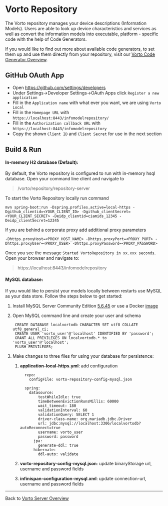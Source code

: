 # Vorto Repository

The Vorto repository manages your device descriptions (Information Models). Users are able to look up device characteristics and services as well as convert the information models into executable, platform - specific code with the help of Code Generators. 

If you would like to find out more about available code generators, to set them up and use them directly from your repository, visit our [Vorto Code Generator Overview](../../generators/Readme.md).

## GitHub OAuth App
- Open https://github.com/settings/developers
- Under Settings->Developer Settings->OAuth Apps click `Register a new application`
- Fill in the `Application name` with what ever you want, we are using `Vorto Local`
- Fill in the `Homepage URL` with `https://localhost:8443/infomodelrepository/`
- Fill in the `Authorization callback URL` with `https://localhost:8443/infomodelrepository`
- Copy the shown `Client ID` and `Client Secret` for use in the next section

## Build & Run

#### In-memory H2 database (Default):

By default, the Vorto repository is configured to run with in-memory hsql database. Open your command line client and navigate to 
> /vorto/repository/repository-server

To start the Vorto Repository locally run command

    mvn spring-boot:run -Dspring.profiles.active=local-https -Dgithub_clientid=<YOUR_CLIENT_ID> -Dgithub_clientSecret=<YOUR_CLIENT_SECRET> -Deidp_clientid=ciamids_12345 -Deidp_clientSecret=12345

If you are behind a corporate proxy add additional proxy parameters 

    -Dhttps.proxyHost=<PROXY_HOST_NAME> -Dhttps.proxyPort=<PROXY_PORT> -Dhttps.proxyUser=<PROXY_USER> -Dhttps.proxyPassword=<PROXY_PASSWORD>


Once you see the message `Started VortoRepository in xx.xxx seconds`. Open your browser and navigate to:

> https://localhost:8443/infomodelrepository 

#### MySQL database:

If you would like to persist your models locally between restarts use MySQL as your data store. Follow the steps below to get started:

1. Install MySQL Server Community Edition [5.6.45](https://dev.mysql.com/downloads/windows/installer/5.6.html "mysql 5.6.45") or use a Docker [image](https://hub.docker.com/r/mysql/mysql-server/tags?page=1&name=5.6 "docker image")
2. Open MySQL command line and create your user and schema

        CREATE DATABASE localvortodb CHARACTER SET utf8 COLLATE utf8_general_ci;
        CREATE USER 'vorto_user'@'localhost' IDENTIFIED BY 'password';
        GRANT ALL PRIVILEGES ON localvortodb.* to 'vorto_user'@'localhost';
        FLUSH PRIVILEGES;

3. Make changes to three files for using your database for persistence:
   1. **application-local-https.yml**: add configuration

            repo:
              configFile: vorto-repository-config-mysql.json

            spring:
              datasource:
                  testWhileIdle: true
                  timeBetweenEvictionRunsMillis: 60000
                  wait_timeout: 180
                  validationInterval: 60    
                  validationQuery: SELECT 1
                  driver-class-name: org.mariadb.jdbc.Driver
                  url: jdbc:mysql://localhost:3306/localvortodb?autoReconnect=true
                  username: vorto_user
                  password: password
                jpa:
                  generate-ddl: true
                hibernate:
                  ddl-auto: validate

   2. **vorto-repository-config-mysql.json**: update binaryStorage url, username and password fields
   3. **infinispan-configuration-mysql.xml**: update connection-url, username and password fields

----------
Back to [Vorto Server Overview](../../Readme.md)

